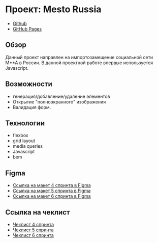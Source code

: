 # Проект: Mesto Russia
* [Github](https://github.com/JekaEvgeniy/mesto)
* [GitHub Pages](https://jekaevgeniy.github.io/mesto/index.html)

## Обзор
Данный проект направлен на импортозамещение социальной сети M**A в России. В данной проектной работе впервые используется Javascript.

## Возможности
* генерация/добавление/удаление элементов
* Открытие "полноэкранного" изображения
* Валидация форм.

## Технологии
* flexbox
* grid layout
* media queries
* Javascript
* bem

## Figma
* [Ссылка на макет 4 спринта в Figma](https://www.figma.com/file/2cn9N9jSkmxD84oJik7xL7/JavaScript.-Sprint-4?node-id=0%3A1)
* [Ссылка на макет 5 спринта в Figma](https://www.figma.com/file/bjyvbKKJN2naO0ucURl2Z0/JavaScript.-Sprint-5?node-id=0%3A1)
* [Ссылка на макет 6 спринта в Figma](https://www.figma.com/file/kRVLKwYG3d1HGLvh7JFWRT/JavaScript.-Sprint-6?node-id=0%3A1)

## Ссылка на чеклист
* [Чеклист 4 спринта](https://code.s3.yandex.net/web-developer/checklists-pdf/new-program/checklist-4.pdf)
* [Чеклист 5 спринта](https://code.s3.yandex.net/web-developer/checklists-pdf/new-program/checklist-5.pdf)
* [Чеклист 6 спринта](https://code.s3.yandex.net/web-developer/checklists-pdf/new-program/checklist-6.pdf)